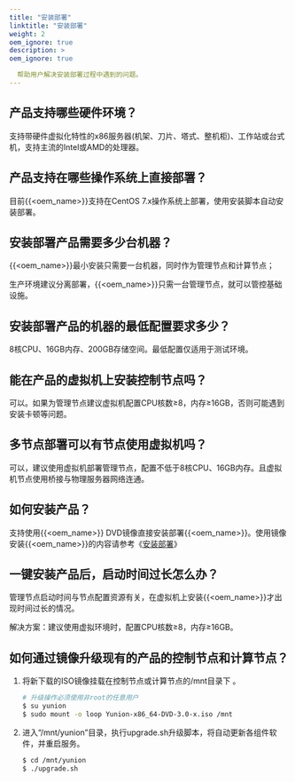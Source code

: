```yaml
---
title: "安装部署"
linktitle: "安装部署"
weight: 2
oem_ignore: true
description: >
oem_ignore: true

  帮助用户解决安装部署过程中遇到的问题。
---
```


##  产品支持哪些硬件环境？

支持带硬件虚拟化特性的x86服务器(机架、刀片、塔式、整机柜)、工作站或台式机，支持主流的Intel或AMD的处理器。

## 产品支持在哪些操作系统上直接部署？

目前{{<oem_name>}}支持在CentOS 7.x操作系统上部署，使用安装脚本自动安装部署。 

## 安装部署产品需要多少台机器？

{{<oem_name>}}最小安装只需要一台机器，同时作为管理节点和计算节点；

生产环境建议分离部署，{{<oem_name>}}只需一台管理节点，就可以管控基础设施。

## 安装部署产品的机器的最低配置要求多少？

8核CPU、16GB内存、200GB存储空间。最低配置仅适用于测试环境。

## 能在产品的虚拟机上安装控制节点吗？

可以。如果为管理节点建议虚拟机配置CPU核数≥8，内存≥16GB，否则可能遇到安装卡顿等问题。

## 多节点部署可以有节点使用虚拟机吗？

可以，建议使用虚拟机部署管理节点，配置不低于8核CPU、16GB内存。且虚拟机节点使用桥接与物理服务器网络连通。

## 如何安装产品？

支持使用{{<oem_name>}} DVD镜像直接安装部署{{<oem_name>}}。使用镜像安装{{<oem_name>}}的内容请参考《[安装部署](../../quick/)》

## 一键安装产品后，启动时间过长怎么办？

管理节点启动时间与节点配置资源有关，在虚拟机上安装{{<oem_name>}}才出现时间过长的情况。   

解决方案：建议使用虚拟环境时，配置CPU核数≥8，内存≥16GB。

## 如何通过镜像升级现有的产品的控制节点和计算节点？

1. 将新下载的ISO镜像挂载在控制节点或计算节点的/mnt目录下 。

    ```bash
    # 升级操作必须使用非root的任意用户
    $ su yunion    
    $ sudo mount -o loop Yunion-x86_64-DVD-3.0-x.iso /mnt
    ```

2. 进入“/mnt/yunion”目录，执行upgrade.sh升级脚本，将自动更新各组件软件，并重启服务。    

    ```bash
    $ cd /mnt/yunion
    $ ./upgrade.sh
    ```


